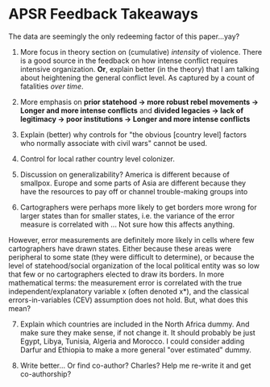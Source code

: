 APSR Feedback Takeaways
=======================

The data are seemingly the only redeeming factor of this paper...yay?

1) More focus in theory section on (cumulative) *intensity* of violence. There
is a good source in the feedback on how intense conflict requires intensive
organization. **Or**, explain better (in the theory) that I am talking about
heightening the general conflict level. As captured by a count of fatalities
*over time*.

2) More emphasis on **prior statehood -> more robust rebel movements -> Longer
and more intense conflicts** and **divided legacies -> lack of legitimacy ->
poor institutions -> Longer and more intense conflicts**

3) Explain (better) why controls for "the obvious [country level] factors who
normally associate with civil wars" cannot be used.

4) Control for local rather country level colonizer.

5) Discussion on generalizability? America is different because of smallpox.
Europe and some parts of Asia are different because they have the resources to
pay off or channel trouble-making groups into 

6) Cartographers were perhaps more likely to get borders more wrong for larger
states than for smaller states, i.e. the variance of the error measure is
correlated with ... Not sure how this affects anything.

However, error measurements are definitely more likely in cells where few
cartographers have drawn states. Either because these areas were peripheral to
some state (they were difficult to determine), or because the level of
statehood/social organization of the local political entity was so low that few
or no cartographers elected to draw its borders. In more mathematical terms: the
measurement error is correlated with the true independent/explanatory variable x
(often denoted x*), and the classical errors-in-variables (CEV) assumption does
not hold. But, what does this mean?

7) Explain which countries are included in the North Africa dummy. And make sure
they make sense, if not change it. It should probably be just Egypt, Libya,
Tunisia, Algeria and Morocco. I could consider adding Darfur and Ethiopia to
make a more general "over estimated" dummy.

8) Write better... Or find co-author? Charles? Help me re-write it and get
co-authorship?
